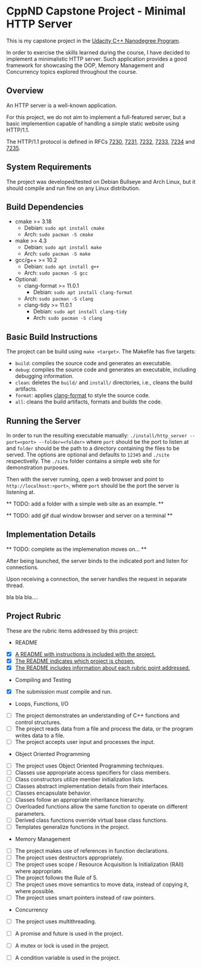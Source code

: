 # CppND Capstone Project - Minimal HTTP Server

This is my capstone project in the [Udacity C++ Nanodegree Program](https://www.udacity.com/course/c-plus-plus-nanodegree--nd213). 

In order to exercise the skills learned during the course, I have decided to implement a minimalistic HTTP server.  Such application provides a good framework for showcasing the OOP, Memory Management and Concurrency topics explored throughout the course.

## Overview

An HTTP server is a well-known application. 

For this project, we do not aim to implement a full-featured server, but a basic implemention capable of handling a simple static website using HTTP/1.1.

The HTTP/1.1 protocol is defined in RFCs [7230](http://www.rfc-editor.org/info/rfc7230), [7231](http://www.rfc-editor.org/info/rfc7231), 
[7232](http://www.rfc-editor.org/info/rfc7232), [7233](http://www.rfc-editor.org/info/rfc7233), 
[7234](http://www.rfc-editor.org/info/rfc7234) and [7235](http://www.rfc-editor.org/info/rfc7235).


## System Requirements

The project was developed/tested on Debian Bullseye and Arch Linux, but it should compile and run fine on any Linux distribution.

## Build Dependencies 

* cmake >= 3.18
  * Debian: `sudo apt install cmake`
  * Arch: `sudo pacman -S cmake`
* make >= 4.3 
  * Debian: `sudo apt install make`
  * Arch: `sudo pacman -S make`
* gcc/g++ >= 10.2
  * Debian: `sudo apt install g++`
  * Arch: `sudo pacman -S gcc`
* Optional:
  * clang-format >= 11.0.1
    * Debian: `sudo apt install clang-format`
  * Arch: `sudo pacman -S clang`
  * clang-tidy >= 11.0.1
    * Debian: `sudo apt install clang-tidy`
    * Arch: `sudo pacman -S clang`
  
## Basic Build Instructions

The project can be build using `make <target>`.  The Makefile has five targets:

* `build`: compiles the source code and generates an executable.
* `debug`: compiles the source code and generates an executable, including debugging information.
* `clean`: deletes the `build/` and `install/`  directories, i.e., cleans the build artifacts.
* `format`: applies [clang-format](https://clang.llvm.org/docs/ClangFormat.html) to style the source code.
* `all`: cleans the build artifacts, formats and builds the code.

## Running the Server

In order to run the resulting executable manually: `./install/http_server --port=<port> --folder=<folder>` where `port` should be the port to listen at and
`folder` should be the path to a directory containing the files to be served. The options are optional and defaults to `12345` and `./site` respectivelly.
The `./site` folder contains a simple web site for demonstration purposes.

Then with the server running, open a web browser and point to `http://localhost:<port>`, where  `port` should be the port the server is listening at.


** TODO: add a folder with a simple web site as an example. **

** TODO: add gif dual window browser and server on a terminal **


## Implementation Details

** TODO: complete as the implemenation moves on... **

After being launched, the server binds to the indicated port and listen for connections.

Upon receiving a connection, the server handles the request in separate thread.

bla bla bla....

## Project Rubric

These are the rubric items addressed by this project:

* README
- [x] [A README with instructions is included with the project.](https://github.com/pragmaerror/CppND-Capstone/blob/main/README.md#cppnd-capstone-project---minimal-http-server)
- [x] [The README indicates which project is chosen.](https://github.com/pragmaerror/CppND-Capstone/blob/main/README.md#cppnd-capstone-project---minimal-http-server)
- [x] [The README includes information about each rubric point addressed.](https://github.com/pragmaerror/CppND-Capstone/blob/main/README.md#project-rubric)

* Compiling and Testing
- [x] The submission must compile and run.

* Loops, Functions, I/O
- [ ] The project demonstrates an understanding of C++ functions and control structures.
- [ ] The project reads data from a file and process the data, or the program writes data to a file.
- [ ] The project accepts user input and processes the input.

* Object Oriented Programming
- [ ] The project uses Object Oriented Programming techniques.
- [ ] Classes use appropriate access specifiers for class members.
- [ ] Class constructors utilize member initialization lists.
- [ ] Classes abstract implementation details from their interfaces.
- [ ] Classes encapsulate behavior.
- [ ] Classes follow an appropriate inheritance hierarchy.
- [ ] Overloaded functions allow the same function to operate on different parameters.
- [ ] Derived class functions override virtual base class functions.
- [ ] Templates generalize functions in the project.

* Memory Management
- [ ] The project makes use of references in function declarations.
- [ ] The project uses destructors appropriately.
- [ ] The project uses scope / Resource Acquisition Is Initialization (RAII) where appropriate.
- [ ] The project follows the Rule of 5.
- [ ] The project uses move semantics to move data, instead of copying it, where possible.
- [ ] The project uses smart pointers instead of raw pointers.

* Concurrency
- [ ] The project uses multithreading.
- [ ] A promise and future is used in the project.
- [ ] A mutex or lock is used in the project.
- [ ] A condition variable is used in the project.








  







